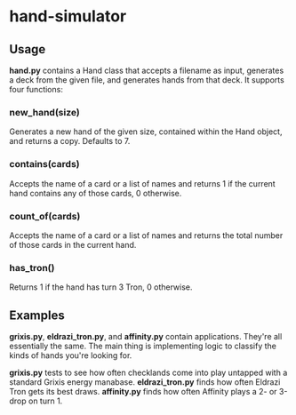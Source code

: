 # hand-simulator

## Usage

__hand.py__ contains a Hand class that accepts a filename as input, generates a deck from the given file, and generates hands from that deck. It supports four functions:

### new_hand(size)

Generates a new hand of the given size, contained within the Hand object, and returns a copy. Defaults to 7. 

### contains(cards)

Accepts the name of a card or a list of names and returns 1 if the current hand contains any of those cards, 0 otherwise.

### count_of(cards)

Accepts the name of a card or a list of names and returns the total number of those cards in the current hand. 


### has_tron()

Returns 1 if the hand has turn 3 Tron, 0 otherwise.

## Examples

__grixis.py__, __eldrazi_tron.py__, and __affinity.py__ contain applications. They're all essentially the same. The main thing is implementing logic to classify the kinds of hands you're looking for. 

__grixis.py__ tests to see how often checklands come into play untapped with a standard Grixis energy manabase. __eldrazi_tron.py__ finds how often Eldrazi Tron gets its best draws. __affinity.py__ finds how often Affinity plays a 2- or 3-drop on turn 1. 